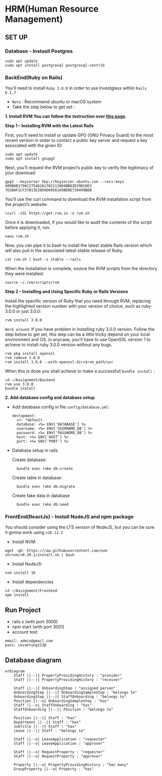 # HRM(Human Resource Management)

## SET UP

### Database - Instasll Postgres

    sudo apt update
    sudo apt install postgresql postgresql-contrib

### BackEnd(Ruby on Rails)

You'll need to install `Ruby 3.0.0` in order to use Investglass within `Rails 6.1.7`
- `Note` : Recommend ubuntu or macOS system
- Take the step below to get set :

**1. Install RVM You can follow the instruction over [this page](https://www.digitalocean.com/community/tutorials/how-to-install-ruby-on-rails-with-rvm-on-ubuntu-20-04).**

**Step 1 – Installing RVM with the Latest Rails**

First, you’ll need to install or update GPG (GNU Privacy Guard) to the most recent version in order to contact a public key server and request a key associated with the given ID:

    sudo apt update
    sudo apt install gnupg2

Next, you’ll request the RVM project’s public key to verify the legitimacy of your download:

    gpg2 --keyserver hkp://keyserver.ubuntu.com --recv-keys 409B6B1796C275462A1703113804BB82D39DC0E3 7D2BAF1CF37B13E2069D6956105BD0E739499BDB

You’ll use the curl command to download the RVM installation script from the project’s website:

    \curl -sSL https://get.rvm.io -o rvm.sh

Once it is downloaded, if you would like to audit the contents of the script before applying it, run:

    nano rvm.sh

Now, you can pipe it to bash to install the latest stable Rails version which will also pull in the associated latest stable release of Ruby.

    cat rvm.sh | bash -s stable --rails

When the installation is complete, source the RVM scripts from the directory they were installed:

    source ~/.rvm/scripts/rvm

**Step 2 – Installing and Using Specific Ruby or Rails Versions**

Install the specific version of Ruby that you need through RVM, replacing the highlighted version number with your version of choice, such as ruby-3.0.0 or just 3.0.0:

    rvm install 3.0.0

`Work around`: If you have problem in installing ruby 3.0.0 version. Follow the step below to get set, this step can be a little tricky depend on your local environment and OS, in anycase, you'll have to use OpenSSL version 1 to achieve to install ruby 3.0.0 version without any bugs.

    rvm pkg install openssl
    rvm remove 3.0.0
    rvm install 3.0.0 --with-openssl-dir=$rvm_path/usr

When this is done you shall achieve to make a successfull `bundle install` :

    cd ~/Assignment/Backend
    rvm use 3.0.0
    bundle install
    
**2. Add database config and database setup**

- Add database config in file `config/database.yml`:

    ```
    devlopment:
      <<: *default
      database: <%= ENV['DATABASE'] %>
      username: <%= ENV['USERNAME_DB'] %>
      password: <%= ENV['PASSWORD_DB'] %>
      host: <%= ENV['HOST'] %>
      port: <%= ENV['PORT'] %>
    ```
      
- Database setup in rails

    Create database:
    
        bundle exec rake db:create
        
    Create table in database:
    
        bundle exec rake db:migrate

    Create fake data in database
    
        bundle exec rake db:seed
        
### FrontEnd(ReactJs) - Install NodeJS and npm package

You should consider using the LTS version of NodeJS, but you can be sure it gonna work using `v16.13.2`

- Install NVM:
```    
wget -qO- https://raw.githubusercontent.com/nvm-sh/nvm/v0.39.1/install.sh | bash
```
        
- Install NodeJS:
```
nvm install 16
```

- Install dependencies
```
cd ~/Assignment/Frontend
npm install 
```

## Run Project

- rails s (with port 3000)
- npm start (with port 3001)
- account test:
```
email: admin@gmail.com
pass: Levantung123@
```

## Database diagram

```mermaid
erDiagram
    Staff ||--|{ PropertyProvidingHistory : "provider"
    Staff ||--|{ PropertyProvidingHistory : "receiver"

    Staff ||--|{ OnboardingStep : "assigned person"
    OnboardingStep ||--|{ OnboardingSampleStep : "belongs to"
    OnboardingStep ||--|{ StaffOnboarding : "belongs to"
    Position ||--o{ OnboardingSampleStep : "has"
    Staff ||--o| StaffOnboarding : "has"
    StaffOnboarding }|--|| Position : "belongs to"

    Position ||--|{ Staff : "has"
    Department ||--|{ Staff : "has"
    JobTitle ||--|{ Staff : "has"
    Leave ||--|| Staff : "belongs to"

    Staff ||--o| LeaveApplication : "requester"
    Staff ||--o| LeaveApplication : "approver"

    Staff ||--o| RequestProperty : "requester"
    Staff ||--o| RequestProperty : "approver"

    Property ||--o{ PropertyProvidingHistory : "has many"
    GroupProperty ||--o{ Property : "has"

```
